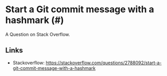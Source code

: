 # Start a Git commit message with a hashmark (#)

A Question on Stack Overflow.

## Links

- Stackoverflow: https://stackoverflow.com/questions/2788092/start-a-git-commit-message-with-a-hashmark
